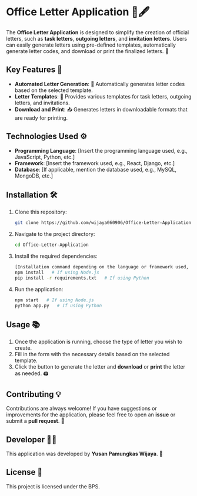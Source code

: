 # Office Letter Application 📄🖋️

The **Office Letter Application** is designed to simplify the creation of official letters, such as **task letters**, **outgoing letters**, and **invitation letters**. Users can easily generate letters using pre-defined templates, automatically generate letter codes, and download or print the finalized letters. 🌟

## Key Features 🚀

- **Automated Letter Generation**: 📝 Automatically generates letter codes based on the selected template.
- **Letter Templates**: 📑 Provides various templates for task letters, outgoing letters, and invitations.
- **Download and Print**: 📥 Generates letters in downloadable formats that are ready for printing.

## Technologies Used ⚙️

- **Programming Language**: [Insert the programming language used, e.g., JavaScript, Python, etc.]
- **Framework**: [Insert the framework used, e.g., React, Django, etc.]
- **Database**: [If applicable, mention the database used, e.g., MySQL, MongoDB, etc.]

## Installation 🛠️

1. Clone this repository:

    ```bash
    git clone https://github.com/wijaya060906/Office-Letter-Application.git
    ```

2. Navigate to the project directory:

    ```bash
    cd Office-Letter-Application
    ```

3. Install the required dependencies:

    ```bash
    [Installation command depending on the language or framework used, e.g.,]
    npm install   # If using Node.js
    pip install -r requirements.txt   # If using Python
    ```

4. Run the application:

    ```bash
    npm start   # If using Node.js
    python app.py   # If using Python
    ```

## Usage 📚

1. Once the application is running, choose the type of letter you wish to create.
2. Fill in the form with the necessary details based on the selected template.
3. Click the button to generate the letter and **download** or **print** the letter as needed. 🖨️

## Contributing 💡

Contributions are always welcome! If you have suggestions or improvements for the application, please feel free to open an **issue** or submit a **pull request**. 🤝

## Developer 👨‍💻

This application was developed by **Yusan Pamungkas Wijaya**. 🎉

## License 📜

This project is licensed under the BPS.

